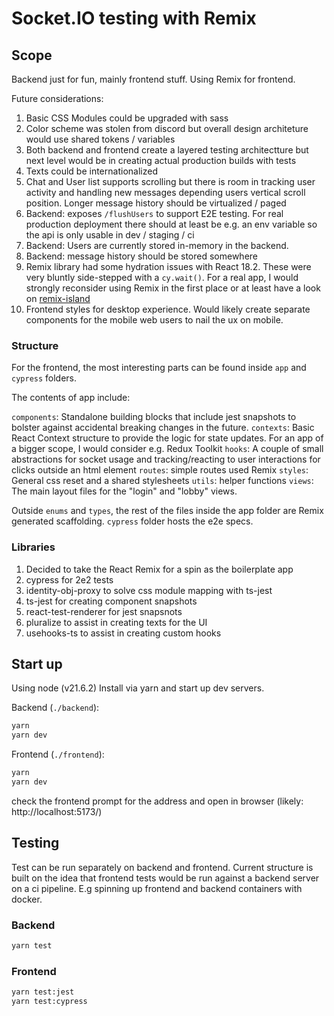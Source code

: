 # Socket.IO testing with Remix

## Scope

Backend just for fun, mainly frontend stuff. Using Remix for frontend.

Future considerations:

1. Basic CSS Modules could be upgraded with sass
2. Color scheme was stolen from discord but overall design architeture would use shared tokens / variables
3. Both backend and frontend create a layered testing architectture but next level would be in creating actual production builds with tests
4. Texts could be internationalized
5. Chat and User list supports scrolling but there is room in tracking user activity and handling new messages depending users vertical scroll position. Longer message history should be virtualized / paged
6. Backend: exposes `/flushUsers` to support E2E testing. For real production deployment there should at least be e.g. an env variable so the api is only usable in dev / staging / ci
7. Backend: Users are currently stored in-memory in the backend.
8. Backend: message history should be stored somewhere
9. Remix library had some hydration issues with React 18.2. These were very bluntly side-stepped with a `cy.wait()`. For a real app, I would strongly reconsider using Remix in the first place or at least have a look on [remix-island](https://github.com/Xiphe/remix-island)
10. Frontend styles for desktop experience. Would likely create separate components for the mobile web users to nail the ux on mobile.

### Structure

For the frontend, the most interesting parts can be found inside `app` and `cypress` folders.

The contents of app include:

`components`: Standalone building blocks that include jest snapshots to bolster against accidental breaking changes in the future.
`contexts`: Basic React Context structure to provide the logic for state updates. For an app of a bigger scope, I would consider e.g. Redux Toolkit
`hooks`: A couple of small abstractions for socket usage and tracking/reacting to user interactions for clicks outside an html element
`routes`: simple routes used Remix
`styles`: General css reset and a shared stylesheets
`utils`: helper functions
`views`: The main layout files for the "login" and "lobby" views.

Outside `enums` and `types`, the rest of the files inside the app folder are Remix generated scaffolding. `cypress` folder hosts the e2e specs.

### Libraries

1. Decided to take the React Remix for a spin as the boilerplate app
2. cypress for 2e2 tests
3. identity-obj-proxy to solve css module mapping with ts-jest
4. ts-jest for creating component snapshots
5. react-test-renderer for jest snapsnots
6. pluralize to assist in creating texts for the UI
7. usehooks-ts to assist in creating custom hooks

## Start up

Using node (v21.6.2)
Install via yarn and start up dev servers.

Backend (`./backend`):

```sh
yarn
yarn dev
```

Frontend (`./frontend`):

```sh
yarn
yarn dev
```

check the frontend prompt for the address and open in browser (likely: http://localhost:5173/)

## Testing

Test can be run separately on backend and frontend. Current structure is built on the idea that frontend tests would be run against a backend server on a ci pipeline. E.g spinning up frontend and backend containers with docker.

### Backend

```sh
yarn test
```

### Frontend

```sh
yarn test:jest
yarn test:cypress
```
